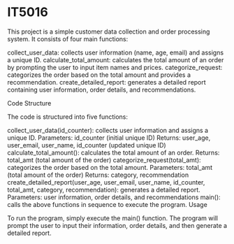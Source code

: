 # IT5016

This project is a simple customer data collection and order processing system. It consists of four main functions:

collect_user_data: collects user information (name, age, email) and assigns a unique ID.
calculate_total_amount: calculates the total amount of an order by prompting the user to input item names and prices.
categorize_request: categorizes the order based on the total amount and provides a recommendation.
create_detailed_report: generates a detailed report containing user information, order details, and recommendations.

Code Structure

The code is structured into five functions:

collect_user_data(id_counter): collects user information and assigns a unique ID.
Parameters: id_counter (initial unique ID)
Returns: user_age, user_email, user_name, id_counter (updated unique ID)
calculate_total_amount(): calculates the total amount of an order.
Returns: total_amt (total amount of the order)
categorize_request(total_amt): categorizes the order based on the total amount.
Parameters: total_amt (total amount of the order)
Returns: category, recommendation
create_detailed_report(user_age, user_email, user_name, id_counter, total_amt, category, recommendation): generates a detailed report.
Parameters: user information, order details, and recommendations
main(): calls the above functions in sequence to execute the program.
Usage

To run the program, simply execute the main() function. The program will prompt the user to input their information, order details, and then generate a detailed report.
